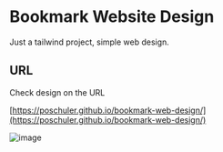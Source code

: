 # Bookmark Website Design

Just a tailwind project, simple web design.

## URL

Check design on the URL

[https://poschuler.github.io/bookmark-web-design/](https://poschuler.github.io/bookmark-web-design/)

![image](https://poschuler.github.io/bookmark-web-design/images/design.png)
